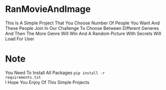 # RanMovieAndImage
This Is A Simple Project That You Choose Number Of People You Want And These People Join In Our Challenge To Choose Between Different Generes And Then The More Genre Will Win And A Random Picture With Secrets Will Load For User
<br>
# Note
You Need To Install All Packages 
<code>pip install -r requirements.txt</code>
<br>
I Hope You Enjoy Of This Simple Projects
